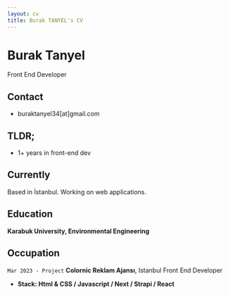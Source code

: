 ```yaml
---
layout: cv
title: Burak TANYEL's CV
---
```

# Burak Tanyel
Front End Developer

## Contact

- buraktanyel34[at]gmail.com


## TLDR;

- 1+ years in front-end dev


## Currently

Based in İstanbul. Working on web applications.




## Education


__Karabuk University, Environmental  Engineering__


## Occupation

`Mar 2023 - Project`
__Colornic Reklam Ajansı__, Istanbul
Front End Developer

- __Stack:  Html & CSS / Javascript / Next / Strapi / React__


